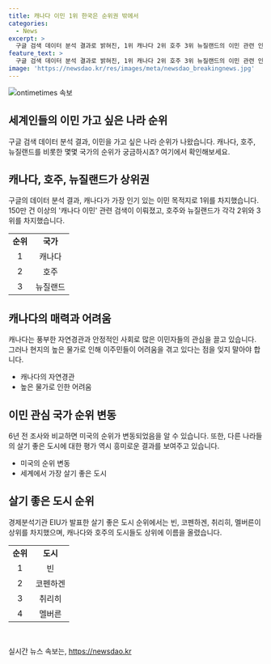 ```yaml
---
title: 캐나다 이민 1위 한국은 순위권 밖에서
categories:
  - News
excerpt: >
  구글 검색 데이터 분석 결과로 밝혀진, 1위 캐나다 2위 호주 3위 뉴질랜드의 이민 관련 인기는 눈에 띈다. 구글에서 1년 동안 150만건 이상의 캐나다 이민 관련 검색이 이뤄졌으며, 이로 인해 머무는데 어려움을 겪는 캐나다의 높은 물가 문제가 지적되고 있다. 한편 뉴욕포스트는 미국의 높은 생활 물가와 반이민 정서로 인해 미국이 10위권 밖으로 밀려난 것을 언급하며, 이민 관심의 변화를 보여주고 있다. 지난달 발표된 세계에서 가장 살기 좋은 도시 목록에서는 오스트리아 빈이 1위를 차지했고, 이코노미스트 인텔리전스 유닛은 세계 173개 도시의 평가 결과를 발표했다.
feature_text: >
  구글 검색 데이터 분석 결과로 밝혀진, 1위 캐나다 2위 호주 3위 뉴질랜드의 이민 관련 인기는 눈에 띈다. 구글에서 1년 동안 150만건 이상의 캐나다 이민 관련 검색이 이뤄졌으며, 이로 인해 머무는데 어려움을 겪는 캐나다의 높은 물가 문제가 지적되고 있다. 한편 뉴욕포스트는 미국의 높은 생활 물가와 반이민 정서로 인해 미국이 10위권 밖으로 밀려난 것을 언급하며, 이민 관심의 변화를 보여주고 있다. 지난달 발표된 세계에서 가장 살기 좋은 도시 목록에서는 오스트리아 빈이 1위를 차지했고, 이코노미스트 인텔리전스 유닛은 세계 173개 도시의 평가 결과를 발표했다.
image: 'https://newsdao.kr/res/images/meta/newsdao_breakingnews.jpg'
---
```


<p><img src="https://newsdao.kr/res/images/meta/newsdao_breakingnews.jpg" alt="ontimetimes 속보" /></p>

<h2 data-ke-size="size26">세계인들의 이민 가고 싶은 나라 순위</h2>

<p data-ke-size="size16">구글 검색 데이터 분석 결과, 이민을 가고 싶은 나라 순위가 나왔습니다. 캐나다, 호주, 뉴질랜드를 비롯한 몇몇 국가의 순위가 궁금하시죠? 여기에서 확인해보세요.</p>

<h2 data-ke-size="size24">캐나다, 호주, 뉴질랜드가 상위권</h2>

<p data-ke-size="size16">구글의 데이터 분석 결과, 캐나다가 가장 인기 있는 이민 목적지로 1위를 차지했습니다. 150만 건 이상의 '캐나다 이민' 관련 검색이 이뤄졌고, 호주와 뉴질랜드가 각각 2위와 3위를 차지했습니다.</p>

<table>
    <tr>
        <td style="text-align: center; height: 17px;"><b>순위</b></td>
        <td style="text-align: center; height: 17px;"><b>국가</b></td>
    </tr>
    <tr>
        <td style="text-align: center; height: 17px;">1</td>
        <td style="text-align: center; height: 17px;">캐나다</td>
    </tr>
    <tr>
        <td style="text-align: center; height: 17px;">2</td>
        <td style="text-align: center; height: 17px;">호주</td>
    </tr>
    <tr>
        <td style="text-align: center; height: 17px;">3</td>
        <td style="text-align: center; height: 17px;">뉴질랜드</td>
    </tr>
</table>

<h2 data-ke-size="size24">캐나다의 매력과 어려움</h2>

<p data-ke-size="size16">캐나다는 풍부한 자연경관과 안정적인 사회로 많은 이민자들의 관심을 끌고 있습니다. 그러나 현지의 높은 물가로 인해 이주민들이 어려움을 겪고 있다는 점을 잊지 말아야 합니다.</p>

<ul>
    <li>캐나다의 자연경관</li>
    <li>높은 물가로 인한 어려움</li>
</ul>

<h2 data-ke-size="size24">이민 관심 국가 순위 변동</h2>

<p data-ke-size="size16">6년 전 조사와 비교하면 미국의 순위가 변동되었음을 알 수 있습니다. 또한, 다른 나라들의 살기 좋은 도시에 대한 평가 역시 흥미로운 결과를 보여주고 있습니다.</p>

<ul>
    <li>미국의 순위 변동</li>
    <li>세계에서 가장 살기 좋은 도시</li>
</ul>

<h2 data-ke-size="size24">살기 좋은 도시 순위</h2>

<p data-ke-size="size16">경제분석기관 EIU가 발표한 살기 좋은 도시 순위에서는 빈, 코펜하겐, 취리히, 멜버른이 상위를 차지했으며, 캐나다와 호주의 도시들도 상위에 이름을 올렸습니다.</p>

<table>
    <tr>
        <td style="text-align: center; height: 17px;"><b>순위</b></td>
        <td style="text-align: center; height: 17px;"><b>도시</b></td>
    </tr>
    <tr>
        <td style="text-align: center; height: 17px;">1</td>
        <td style="text-align: center; height: 17px;">빈</td>
    </tr>
    <tr>
        <td style="text-align: center; height: 17px;">2</td>
        <td style="text-align: center; height: 17px;">코펜하겐</td>
    </tr>
    <tr>
        <td style="text-align: center; height: 17px;">3</td>
        <td style="text-align: center; height: 17px;">취리히</td>
    </tr>
    <tr>
        <td style="text-align: center; height: 17px;">4</td>
        <td style="text-align: center; height: 17px;">멜버른</td>
    </tr>
</table>

<p data-ke-size="size16">&nbsp;</p>
실시간 뉴스 속보는, <a href="https://newsdao.kr" rel="dofollow">https://newsdao.kr</a>


